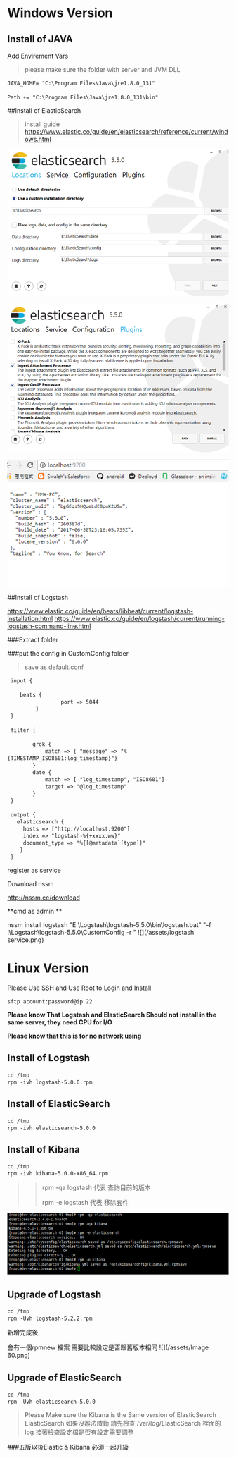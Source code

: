 # Windows Version

## Install of JAVA 
Add Envirement Vars
> please make sure the folder with server and JVM DLL

```
JAVA_HOME= "C:\Program Files\Java\jre1.8.0_131"

Path += "C:\Program Files\Java\jre1.8.0_131\bin"
```


##Install of ElasticSearch
>install guide 
https://www.elastic.co/guide/en/elasticsearch/reference/current/windows.html

![](/assets/es1.png)  

![](/assets/es2.png)

![](/assets/es3.png)

##Install of Logstash

https://www.elastic.co/guide/en/beats/libbeat/current/logstash-installation.html
https://www.elastic.co/guide/en/logstash/current/running-logstash-command-line.html

###Extract folder 

###put the config in CustomConfig folder

>save as default.conf 


```
 input {
 
    beats {
                 port => 5044
         }
 }
 
 filter {
 	
 		grok {
 			match => { "message" => "%{TIMESTAMP_ISO8601:log_timestamp}"}
 		}
 		date {
 			match => [ "log_timestamp", "ISO8601"]
 			target => "@log_timestamp"
 		}
 }
 
 output {
   elasticsearch {
     hosts => ["http://localhost:9200"]
     index => "logstash-%{+xxxx.ww}"
     document_type => "%{[@metadata][type]}"
    }
 }

```


register as service

Download nssm

http://nssm.cc/download

**cmd as admin **

nssm install logstash "E:\Logstash\logstash-5.5.0\bin\logstash.bat" "-f :\Logstash\logstash-5.5.0\CustomConfig -r "
![](/assets/logstash service.png)



# Linux Version

Please Use SSH and Use Root to Login and Install
```
sftp account:password@ip 22

```

**Please know That Logstash and ElasticSearch Should not install in the same server, they need CPU for I/O**

**Please know that this is for no network using**

## Install of Logstash

```
cd /tmp
rpm -ivh logstash-5.0.0.rpm
```

## Install of ElasticSearch

```
cd /tmp
rpm -ivh elasticsearch-5.0.0
```

## Install of Kibana

```
cd /tmp
rpm -ivh kibana-5.0.0-x86_64.rpm
```

> > rpm -qa logstash  代表 查詢目前的版本
> >
> > rpm -e logstash 代表 移除套件

![](2.png)

## Upgrade of Logstash
```
cd /tmp
rpm -Uvh logstash-5.2.2.rpm
```

新增完成後

會有一個rpmnew 檔案 需要比較設定是否跟舊版本相同
![](/assets/Image 60.png)



## Upgrade of ElasticSearch

```
cd /tmp
rpm -Uvh elasticsearch-5.0.0
```

>Please Make sure the Kibana is the Same version of ElasticSearch
>ElasticSearch 如果沒辦法啟動 請先檢查 /var/log/ElasticSearch 裡面的log
>接著檢查設定檔是否有設定需要調整

###五版以後Elastic & Kibana 必須一起升級











